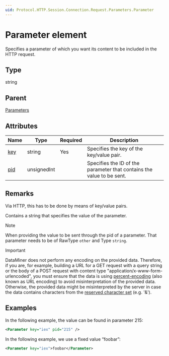 ```yaml
---
uid: Protocol.HTTP.Session.Connection.Request.Parameters.Parameter
---
```


# Parameter element

Specifies a parameter of which you want its content to be included in the HTTP request.

## Type

string

## Parent

[Parameters](xref:Protocol.HTTP.Session.Connection.Request.Parameters)

## Attributes

|Name|Type|Required|Description|
|--- |--- |--- |--- |
|[key](xref:Protocol.HTTP.Session.Connection.Request.Parameters.Parameter-key)|string|Yes|Specifies the key of the key/value pair.|
|[pid](xref:Protocol.HTTP.Session.Connection.Request.Parameters.Parameter-pid)|unsignedInt||Specifies the ID of the parameter that contains the value to be sent.|

## Remarks

Via HTTP, this has to be done by means of key/value pairs.

Contains a string that specifies the value of the parameter.

> [!NOTE]
> When providing the value to be sent through the pid of a parameter. That parameter needs to be of RawType `other` and Type `string`.

> [!IMPORTANT]
> DataMiner does not perform any encoding on the provided data. Therefore, if you are, for example, building a URL for a GET request with a query string or the body of a POST request with content type "application/x-www-form-urlencoded", you must ensure that the data is using [percent-encoding](https://datatracker.ietf.org/doc/html/rfc3986#section-2.1) (also known as URL encoding) to avoid misinterpretation of the provided data. Otherwise, the provided data might be misinterpreted by the server in case the data contains characters from the [reserved character set](https://datatracker.ietf.org/doc/html/rfc3986#section-2.2) (e.g. '&amp;').

## Examples

In the following example, the value can be found in parameter 215:

```xml
<Parameter key="iex" pid="215" />
```

In the following example, we use a fixed value “foobar”:

```xml
<Parameter key="iex">foobar</Parameter>
```
